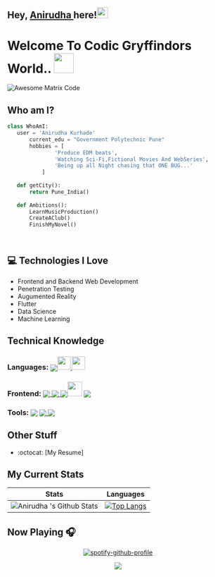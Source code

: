 ## Hey, [Anirudha ](https://www.linkedin.com/in/anirudha-kurhade/)  here!<img src="https://media.giphy.com/media/hvRJCLFzcasrR4ia7z/giphy.gif" width="25px">

<h1>Welcome To  Codic Gryffindors  World..  <img src="https://media.giphy.com/media/Js1Fd7ANot7Q7ZXEcb/giphy.gif" width="45px"> </h1>

<img src = 'https://github.com/anikurhade/anikurhade/blob/main/images/intro_Trim.gif' alt = 'Awesome Matrix Code' />


 ## Who am I?
 ```python
 class WhoAmI:
 	user = 'Anirudha Kurhade'
		current_edu = "Government Polytechnic Pune"
		hobbies = [
				'Produce EDM beats',
				'Watching Sci-Fi,Fictional Movies And WebSeries',
				'Being up all Night chasing that ONE BUG...'
			]
	
	def getCity():
		return Pune_India()
	
	def Ambitions():
		LearnMusicProduction()
		CreateAClub()
		FinishMyNovel()
		
	
 ```
 ## :computer: Technologies I Love

* Frontend and Backend Web Development
* Penetration Testing
* Augumented Reality
* Flutter
* Data Science
* Machine Learning

## Technical Knowledge
 ### Languages: <a href="https://developer.mozilla.org/en-US/docs/Web/JavaScript"><img align="center" src="https://img.icons8.com/color/30/4a90e2/javascript--v1.png"/><img src = 'https://github.com/MarikIshtar007/MarikIshtar007/blob/master/images/c-original.svg' width='30' margin-right='15' margin-top='25' /> <img src = 'https://github.com/MarikIshtar007/MarikIshtar007/blob/master/images/cpp.svg' width='30' margin-left='15' margin-top='25'/></a>


### Frontend: <a href="https://developer.mozilla.org/en-US/docs/Web/html"><img align="center"  src="https://img.icons8.com/color/30/000000/html-5--v1.png"/></a><a href="https://developer.mozilla.org/en-US/docs/Web/css"> <img align="center" src="https://img.icons8.com/color/30/000000/css3.png"/></a><a href="https://developer.mozilla.org/en-US/docs/Web/JavaScript"> <img align="center" src="https://img.icons8.com/color/30/4a90e2/javascript--v1.png"/></a><img src = 'https://github.com/MarikIshtar007/MarikIshtar007/blob/master/images/bootstrap.svg' width='33' margin-left='15' margin-top='25'/> <a href="https://sass-lang.com/"><img align="center" src="https://img.icons8.com/color/30/000000/sass.png"/></a>


### Tools: <a href="https://git-scm.com/"><img align="center" src="https://img.icons8.com/color/30/4a90e2/git.png"/></a><a> <img align="center" src="https://img.icons8.com/fluency/30/000000/github.png"/></a><a href="https://code.visualstudio.com/"> <img align="center" src="https://img.icons8.com/fluency/30/000000/visual-studio-code-2019.png"/></a>


## Other Stuff
  - :octocat: [My Resume]
  
## My Current Stats

Stats | Languages
------| ----------
![Anirudha 's Github Stats](https://github-readme-stats.vercel.app/api?username=anikurhade&show_icons=true&theme=midnight-purple) |  [![Top Langs](https://github-readme-stats.vercel.app/api/top-langs/?username=anikurhade&layout=compact&theme=midnight-purple&langs_count=5)](https://github.com/anikurhade/github-readme-stats)

## Now Playing 🎧
 <div align="center">

[![spotify-github-profile](https://spotify-github-profile.vercel.app/api/view?uid=ja0tf21fsaquua71ezhafa0v3&cover_image=true&theme=novatorem&bar_color=ffffff&bar_color_cover=true)](https://spotify-github-profile.vercel.app/api/view?uid=ja0tf21fsaquua71ezhafa0v3&redirect=true)
<br/>
 
<p align='center'><img src='https://visitor-badge.laobi.icu/badge?page_id=anikurhade'></p>